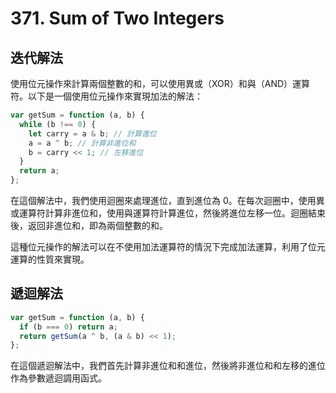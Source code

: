 # 371. Sum of Two Integers

## 迭代解法

使用位元操作來計算兩個整數的和，可以使用異或（XOR）和與（AND）運算符。以下是一個使用位元操作來實現加法的解法：

```javascript
var getSum = function (a, b) {
  while (b !== 0) {
    let carry = a & b; // 計算進位
    a = a ^ b; // 計算非進位和
    b = carry << 1; // 左移進位
  }
  return a;
};
```

在這個解法中，我們使用迴圈來處理進位，直到進位為 0。在每次迴圈中，使用異或運算符計算非進位和，使用與運算符計算進位，然後將進位左移一位。迴圈結束後，返回非進位和，即為兩個整數的和。

這種位元操作的解法可以在不使用加法運算符的情況下完成加法運算，利用了位元運算的性質來實現。

## 遞迴解法

```js
var getSum = function (a, b) {
  if (b === 0) return a;
  return getSum(a ^ b, (a & b) << 1);
};
```

在這個遞迴解法中，我們首先計算非進位和和進位，然後將非進位和和左移的進位作為參數遞迴調用函式。

